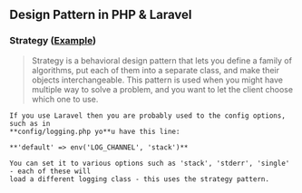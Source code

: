 ## Design Pattern in PHP & Laravel

### Strategy ([Example](./SingleResponsibilityPrinciple.php))

>Strategy is a behavioral design pattern that lets you define a family of algorithms,
>put each of them into a separate class, and make their objects interchangeable. This pattern is used when you might have multiple way to solve a problem, and you want to let the client choose which one to use.
        
    If you use Laravel then you are probably used to the config options, such as in
    **config/logging.php yo**u have this line:

    **'default' => env('LOG_CHANNEL', 'stack')**

    You can set it to various options such as 'stack', 'stderr', 'single' - each of these will
    load a different logging class - this uses the strategy pattern.
 